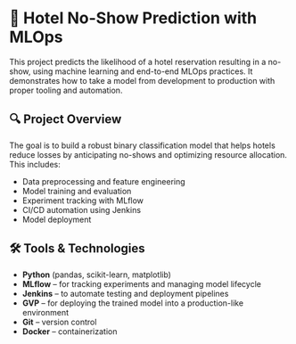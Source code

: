 # 🏨 Hotel No-Show Prediction with MLOps

This project predicts the likelihood of a hotel reservation resulting in a no-show, using machine learning and end-to-end MLOps practices. It demonstrates how to take a model from development to production with proper tooling and automation.

## 🔍 Project Overview

The goal is to build a robust binary classification model that helps hotels reduce losses by anticipating no-shows and optimizing resource allocation. This includes:

- Data preprocessing and feature engineering
- Model training and evaluation
- Experiment tracking with MLflow
- CI/CD automation using Jenkins
- Model deployment

## 🛠️ Tools & Technologies

- **Python** (pandas, scikit-learn, matplotlib)
- **MLflow** – for tracking experiments and managing model lifecycle
- **Jenkins** – to automate testing and deployment pipelines
- **GVP** – for deploying the trained model into a production-like environment
- **Git** – version control
- **Docker** – containerization

